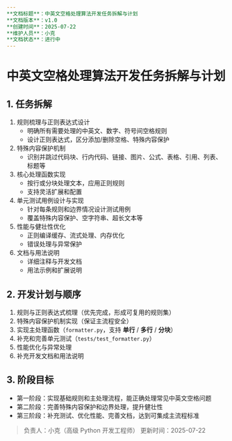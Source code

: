 ```yaml
---
**文档标题**：中英文空格处理算法开发任务拆解与计划
**文档版本**：v1.0
**创建时间**：2025-07-22
**维护人员**：小克
**文档状态**：进行中
---
```


# 中英文空格处理算法开发任务拆解与计划

## 1. 任务拆解

1. 规则梳理与正则表达式设计
   - 明确所有需要处理的中英文、数字、符号间空格规则
   - 设计正则表达式，区分添加/删除空格、特殊内容保护
2. 特殊内容保护机制
   - 识别并跳过代码块、行内代码、链接、图片、公式、表格、引用、列表、标题等
3. 核心处理函数实现
   - 按行或分块处理文本，应用正则规则
   - 支持灵活扩展和配置
4. 单元测试用例设计与实现
   - 针对每条规则和边界情况设计测试用例
   - 覆盖特殊内容保护、空字符串、超长文本等
5. 性能与健壮性优化
   - 正则编译缓存、流式处理、内存优化
   - 错误处理与异常保护
6. 文档与用法说明
   - 详细注释与开发文档
   - 用法示例和扩展说明

## 2. 开发计划与顺序

1. 规则与正则表达式梳理（优先完成，形成可复用的规则集）
2. 特殊内容保护机制实现（保证主流程安全）
3. 实现主处理函数（`formatter.py`，支持 **单行** / **多行** / **分块**）
4. 补充和完善单元测试（`tests/test_formatter.py`）
5. 性能优化与异常处理
6. 补充开发文档和用法说明

## 3. 阶段目标

- 第一阶段：实现基础规则和主处理流程，能正确处理常见中英文空格问题
- 第二阶段：完善特殊内容保护和边界处理，提升健壮性
- 第三阶段：补充测试、优化性能、完善文档，达到可集成主流程标准

> 负责人：小克（高级 Python 开发工程师）
> 更新时间：2025-07-22

